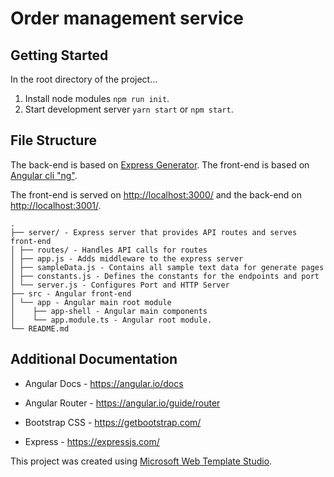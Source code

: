 ﻿# Order management service

## Getting Started

In the root directory of the project...

1. Install node modules `npm run init`.
2. Start development server `yarn start` or `npm start`.

## File Structure

The back-end is based on [Express Generator](https://expressjs.com/en/starter/generator.html).
The front-end is based on [Angular cli "ng"](https://angular.io/cli).

The front-end is served on <http://localhost:3000/> and the back-end on <http://localhost:3001/>.

```
.
├── server/ - Express server that provides API routes and serves front-end
│ ├── routes/ - Handles API calls for routes
│ ├── app.js - Adds middleware to the express server
│ ├── sampleData.js - Contains all sample text data for generate pages
│ ├── constants.js - Defines the constants for the endpoints and port
│ └── server.js - Configures Port and HTTP Server
├── src - Angular front-end
│ └── app - Angular main root module
│    ├── app-shell - Angular main components
│    └── app.module.ts - Angular root module.
└── README.md
```

## Additional Documentation

- Angular Docs - <https://angular.io/docs>
- Angular Router - <https://angular.io/guide/router>

- Bootstrap CSS - <https://getbootstrap.com/>
- Express - <https://expressjs.com/>

This project was created using [Microsoft Web Template Studio](https://github.com/Microsoft/WebTemplateStudio).
